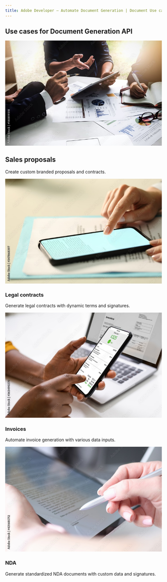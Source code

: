 ```yaml
---
title: Adobe Developer — Automate Document Generation | Document Use case | Adobe
---
```


<TitleBlock slots="heading" theme="lightest" className="titleBlock-align-left"/>

## Use cases for Document Generation API

<ResourceCard slots="link, image, heading, text" width="25%" theme='lightest' className="useCaseCard-doc-gen" />

[](../use-cases/agreements-and-contracts/sales-proposals-and-contracts.md)

![sales-proposals](../../images/sales-proposals.jpg)

## Sales proposals
Create custom branded proposals and contracts.


<ResourceCard slots="link, image, heading, text" width="25%" theme='lightest' className="useCaseCard-doc-gen "/>

[](../use-cases/agreements-and-contracts/legal-contracts)

![legal-contracts](../../images/legal-contracts.jpg)

### Legal contracts
Generate legal contracts with dynamic terms and signatures.


<ResourceCard slots="link, image, heading, text" width="25%" theme='lightest' className="useCaseCard-doc-gen "/>

[](../use-cases/financial/invoices)

![invoice](../../images/invoice.jpg)

### Invoices
Automate invoice generation with various data inputs.


<ResourceCard slots="link, image, heading, text" width="25%" theme='lightest' className="useCaseCard-doc-gen "/>

[](../use-cases/agreements-and-contracts/nda-creation)

![nda-creation](../../images/nda.jpg)

### NDA
Generate standardized NDA documents with custom data and signatures.

